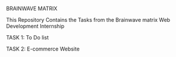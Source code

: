 BRAINWAVE MATRIX 

This Repository Contains the Tasks from the Brainwave matrix Web Development Internship

TASK 1: To Do list


TASK 2: E-commerce Website 
